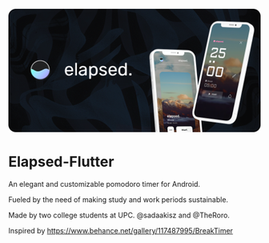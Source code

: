 ![Image of elapsed.](https://github.com/sadaakisz/Elapsed-Flutter/blob/develop/GithubAssets/RoundedFunctionGraphics.png)

# Elapsed-Flutter
An elegant and customizable pomodoro timer for Android.

Fueled by the need of making study and work periods sustainable.

Made by two college students at UPC. @sadaakisz and @TheRoro.

Inspired by https://www.behance.net/gallery/117487995/BreakTimer
